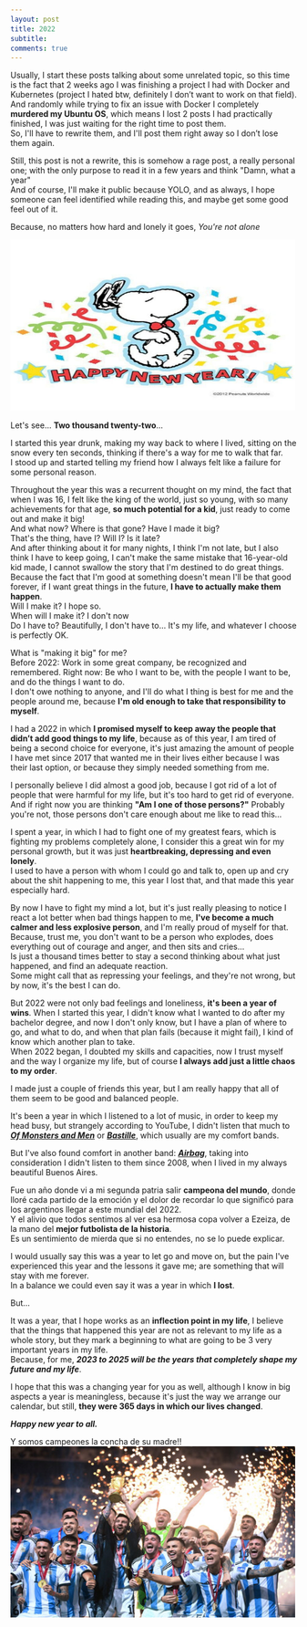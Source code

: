```yaml
---
layout: post
title: 2022
subtitle: 
comments: true
---
```


Usually, I start these posts talking about some unrelated topic, so this time is the fact that 2 weeks ago I was finishing a project I had with Docker and Kubernetes (project I hated btw, definitely I don’t want to work on that field). <br>
And randomly while trying to fix an issue with Docker I completely **murdered my Ubuntu OS**, which means I lost 2 posts I had practically finished, I was just waiting for the right time to post them. <br>
So, I'll have to rewrite them, and I'll post them right away so I don’t lose them again. 

Still, this post is not a rewrite, this is somehow a rage post, a really personal one; with the only purpose to read it in a few years and think "Damn, what a year"<br>
And of course, I'll make it public because YOLO, and as always, I hope someone can feel identified while reading this, and maybe get some good feel out of it. <br>

Because, no matters how hard and lonely it goes, *You're not alone*

<img src="/assets/img/snoopy.jpg" width="500" height="300" >

Let's see... **Two thousand twenty-two**...

I started this year drunk, making my way back to where I lived, sitting on the snow every ten seconds, thinking if there's a way for me to walk that far. <br>
I stood up and started telling my friend how I always felt like a failure for some personal reason. <br>

Throughout the year this was a recurrent thought on my mind, the fact that when I was 16, I felt like the king of the world, just so young, with so many achievements for that age, **so much potential for a kid**, just ready to come out and make it big! <br>
And what now? Where is that gone? Have I made it big? <br>
That's the thing, have I? Will I? Is it late? <br>
And after thinking about it for many nights, I think I'm not late, but I also think I have to keep going, I can't make the same mistake that 16-year-old kid made, I cannot swallow the story that I'm destined to do great things. Because the fact that I'm good at something doesn't mean I'll be that good forever, if I want great things in the future, **I have to actually make them happen**. <br>
Will I make it? I hope so. <br>
When will I make it? I don't now<br>
Do I have to? Beautifully, I don't have to... It's my life, and whatever I choose is perfectly OK.

What is "making it big" for me? <br> 
Before 2022: Work in some great company, be recognized and remembered.
Right now: Be who I want to be, with the people I want to be, and do the things I want to do. <br>
I don't owe nothing to anyone, and I'll do what I thing is best for me and the people around me, because **I'm old enough to take that responsibility to myself**.

I had a 2022 in which **I promised myself to keep away the people that didn’t add good things to my life**, because as of this year, I am tired of being a second choice for everyone, it's just amazing the amount of people I have met since 2017 that wanted me in their lives either because I was their last option, or because they simply needed something from me. <br>

I personally believe I did almost a good job, because I got rid of a lot of people that were harmful for my life, but it's too hard to get rid of everyone. <br>
And if right now you are thinking **"Am I one of those persons?"** Probably you're not, those persons don't care enough about me like to read this...

I spent a year, in which I had to fight one of my greatest fears, which is fighting my problems completely alone, I consider this a great win for my personal growth, but it was just **heartbreaking, depressing and even lonely**. <br>
I used to have a person with whom I could go and talk to, open up and cry about the shit happening to me, this year I lost that, and that made this year especially hard.

By now I have to fight my mind a lot, but it's just really pleasing to notice I react a lot better when bad things happen to me, **I've become a much calmer and less explosive person**, and I'm really proud of myself for that. <br>
Because, trust me, you don't want to be a person who explodes, does everything out of courage and anger, and then sits and cries...<br>
Is just a thousand times better to stay a second thinking about what just happened, and find an adequate reaction. <br>
Some might call that as repressing your feelings, and they're not wrong, but by now, it's the best I can do.

But 2022 were not only bad feelings and loneliness, **it's been a year of wins**.
When I started this year, I didn't know what I wanted to do after my bachelor degree, and now I don't only know, but I have a plan of where to go, and what to do, and when that plan fails (because it might fail), I kind of know which another plan to take. <br>
When 2022 began, I doubted my skills and capacities, now I trust myself and the way I organize my life, but of course **I always add just a little chaos to my order**. <br>

I made just a couple of friends this year, but I am really happy that all of them seem to be good and balanced people.

It's been a year in which I listened to a lot of music, in order to keep my head busy, but strangely according to YouTube, I didn't listen that much to [**_Of Monsters and Men_**](https://www.youtube.com/watch?v=aBlKPLeLU_s) or [**_Bastille_**](https://www.youtube.com/watch?v=ZCTDKLjdok4), which usually are my comfort bands. <br> 

But I've also found comfort in another band: [**_Airbag_**](https://www.youtube.com/watch?v=-hdHoMolRiw), taking into consideration I didn't listen to them since 2008, when I lived in my always beautiful Buenos Aires.<br>

Fue un año donde vi a mi segunda patria salir **campeona del mundo**, donde lloré cada partido de la emoción y el dolor de recordar lo que significó para los argentinos llegar a este mundial del 2022. <br>
Y el alivio que todos sentimos al ver esa hermosa copa volver a Ezeiza, de la mano del **mejor futbolista de la historia**. <br>
Es un sentimiento de mierda que si no entendes, no se lo puede explicar.

I would usually say this was a year to let go and move on, but the pain I've experienced this year and the lessons it gave me; are something that will stay with me forever.<br>
In a balance we could even say it was a year in which **I lost**.

But...

It was a year, that I hope works as an **inflection point in my life**, I believe that the things that happened this year are not as relevant to my life as a whole story, but they mark a beginning to what are going to be 3 very important years in my life. <br>
Because, for me, **_2023 to 2025 will be the years that completely shape my future and my life_**.

I hope that this was a changing year for you as well, although I know in big aspects a year is meaningless, because it's just the way we arrange our calendar, but still, **they were 365 days in which our lives changed**.

**_Happy new year to all._**

Y somos campeones la concha de su madre!!<br>
<img src="/assets/img/argentina.jpg" width="500" height="300" >

